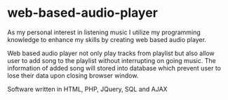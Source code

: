 # web-based-audio-player
As my personal interest in listening music I utilize my programming knowledge to enhance my skills by creating web based audio player.

Web based audio player not only play tracks from playlist but also allow user to add song to the playlist without interrupting on going music. The information of added song will stored into database which prevent user to lose their data upon closing browser window.

Software written in HTML, PHP, JQuery, SQL and AJAX 

